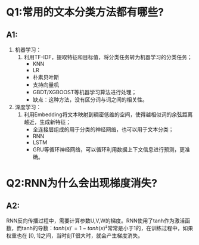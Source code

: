 # Q1:常用的文本分类方法都有哪些?

## A1:

1. 机器学习：
   1. 利用TF-IDF，提取特征和目标值，将分类任务转为机器学习的分类任务；
      + KNN
      + LR
      + 朴素贝叶斯
      + 支持向量机
      + GBDT/XGBOOST等机器学习算法进行处理；
      + 缺点：这种方法，没有区分词与词之间的相关性。
2. 深度学习：
   1. 利用Embedding将文本映射到稠密低维的空间，使得越相似词的余弦距离越近，生成新特征；
      + 全连接层组成的用于分类的神经网络，也可以用于文本分类；
      + RNN
      + LSTM
      + GRU等循环神经网络，可以循环利用数据上下文信息进行预测，更准确。

#  Q2:RNN为什么会出现梯度消失?

## A2:

RNN反向传播过程中，需要计算参数U,V,W的梯度。RNN使用了tanh作为激活函数，而tanh的导数：$tanh(x)' = 1 - tanh(x)²$常常是小于1的，在训练过程中，如果权重也在 [0, 1]之间，当时刻T很大时，就会产生梯度消失。

